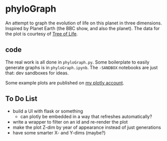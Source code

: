 # phyloGraph

An attempt to graph the evolution of life on this planet in three dimensions. Inspired by Planet Earth (the BBC show, and also the planet). The data for the plot is courtesy of [Tree of Life](http://tolweb.org/tree/home.pages/downloadtree.html).

## code

The real work is all done in `phyloGraph.py`. Some boilerplate to easily generate graphs is in `phyloGraph.ipynb`. The `-SANDBOX` notebooks are just that: dev sandboxes for ideas.

Some example plots are published on [my plotly account](https://plot.ly/~seth127/).

## To Do List

* build a UI with flask or something
    * can plotly be embedded in a way that refreshes automatically?
* write a wrapper to filter on an id and re-render the plot
* make the plot Z-dim by year of appearance instead of just generations
* have some smarter X- and Y-dims (maybe?)

